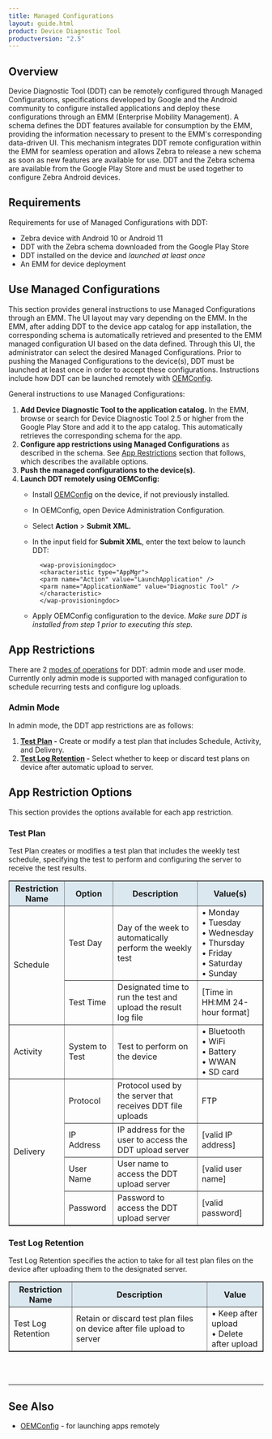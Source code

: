 ```yaml
---
title: Managed Configurations
layout: guide.html
product: Device Diagnostic Tool
productversion: "2.5"
---
```


## Overview

Device Diagnostic Tool (DDT) can be remotely configured through Managed Configurations, specifications developed by Google and the Android community to configure installed applications and deploy these configurations through an EMM (Enterprise Mobility Management). A schema defines the DDT features available for consumption by the EMM, providing the information necessary to present to the EMM's corresponding data-driven UI. This mechanism integrates DDT remote configuration within the EMM for seamless operation and allows Zebra to release a new schema as soon as new features are available for use. DDT and the Zebra schema are available from the Google Play Store and must be used together to configure Zebra Android devices. 

## Requirements

Requirements for use of Managed Configurations with DDT:
* Zebra device with Android 10 or Android 11
* DDT with the Zebra schema downloaded from the Google Play Store
* DDT installed on the device and _launched at least once_
* An EMM for device deployment

## Use Managed Configurations

This section provides general instructions to use Managed Configurations through an EMM. The UI layout may vary depending on the EMM. In the EMM, after adding DDT to the device app catalog for app installation, the corresponding schema is automatically retrieved and presented to the EMM managed configuration UI based on the data defined. Through this UI, the administrator can select the desired Managed Configurations. Prior to pushing the Managed Configurations to the device(s), DDT must be launched at least once in order to accept these configurations. Instructions include how DDT can be launched remotely with [OEMConfig](/oemconfig).

General instructions to use Managed Configurations:
1. **Add Device Diagnostic Tool to the application catalog.** In the EMM, browse or search for Device Diagnostic Tool 2.5 or higher from the Google Play Store and add it to the app catalog. This automatically retrieves the corresponding schema for the app.
2. **Configure app restrictions using Managed Configurations** as described in the schema. See [App Restrictions](#apprestrictions) section that follows, which describes the available options.
3. **Push the managed configurations to the device(s).**
4. **Launch DDT remotely using OEMConfig:**
    * Install [OEMConfig](/oemconfig/setup) on the device, if not previously installed.
    * In OEMConfig, open Device Administration Configuration.
    * Select **Action** > **Submit XML.**
    * In the input field for **Submit XML**, enter the text below to launch DDT:

            <wap-provisioningdoc>
            <characteristic type="AppMgr">
            <parm name="Action" value="LaunchApplication" />
            <parm name="ApplicationName" value="Diagnostic Tool" />
            </characteristic>
            </wap-provisioningdoc>

    * Apply OEMConfig configuration to the device. _Make sure DDT is installed from step 1 prior to executing this step._


## App Restrictions

There are 2 [modes of operations](../usage/#overview) for DDT: admin mode and user mode. Currently only admin mode is supported with managed configuration to schedule recurring tests and configure log uploads.

### Admin Mode

In admin mode, the DDT app restrictions are as follows:
1. **[Test Plan](#testplan) -** Create or modify a test plan that includes Schedule, Activity, and Delivery.
2. **[Test Log Retention](#testlogretention) -** Select whether to keep or discard test plans on device after automatic upload to server.

## App Restriction Options

This section provides the options available for each app restriction.

### Test Plan

Test Plan creates or modifies a test plan that includes the weekly test schedule, specifying the test to perform and configuring the server to receive the test results.

<table class="facelift" align="center" style="width:100%" border="1" padding="5px">
  <tr bgcolor="#dce8ef">
    <th>Restriction Name</th>
    <th>Option</th>
    <th>Description</th>
    <th>Value(s)</th>
  </tr>

  <tr>
    <td rowspan="2">Schedule</td>
    <td>Test Day</td>
    <td>Day of the week to automatically perform the weekly test</td> 
    <td>• Monday<br>• Tuesday<br>• Wednesday<br>• Thursday<br>• Friday<br>• Saturday<br>• Sunday</td>
  </tr>
  
  <tr>
    <td>Test Time</td>
    <td>Designated time to run the test and upload the result log file</td>
    <td>[Time in HH:MM 24-hour format] </td>
  </tr>

  <tr>
    <td>Activity</td>
    <td>System to Test</td>
    <td>Test to perform on the device</td> 
    <td>• Bluetooth<br>• WiFi<br>• Battery<br>• WWAN<br>• SD card</td>
  </tr>
  
  <tr>
    <td rowspan="4">Delivery</td>
    <td>Protocol</td>
    <td>Protocol used by the server that receives DDT file uploads</td> 
    <td>FTP</td>
  </tr>

  <tr>
    <td>IP Address</td>
    <td>IP address for the user to access the DDT upload server</td> 
    <td>[valid IP address]</td>
  </tr>

  <tr>
    <td>User Name</td>
    <td>User name to access the DDT upload server</td> 
    <td>[valid user name]</td>
  </tr>

  <tr>
    <td>Password</td>
    <td>Password to access the DDT upload server</td> 
    <td>[valid password]</td>
  </tr>

</table>


### Test Log Retention

Test Log Retention specifies the action to take for all test plan files on the device after uploading them to the designated server.

<table class="facelift" align="center" style="width:100%" border="1" padding="5px">
  <tr bgcolor="#dce8ef">
    <th>Restriction Name</th>
    <th>Description</th>
    <th>Value</th>
  </tr>

  <tr>
    <td rowspan="2">Test Log Retention</td>
    <td>Retain or discard test plan files on device after file upload to server</td>
    <td>• Keep after upload<br>• Delete after upload</td> 
  </tr>
</table>

<br><br>

---

## See Also

* [OEMConfig](/oemconfig) - for launching apps remotely
